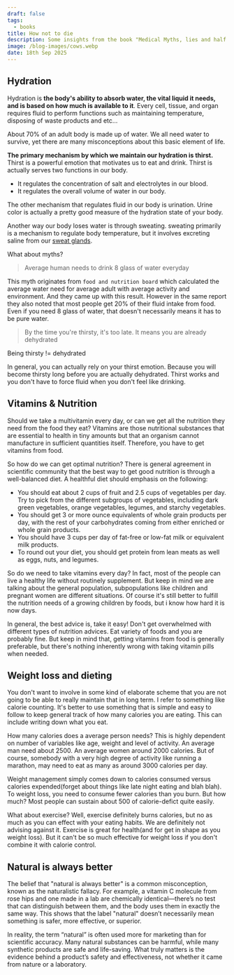 ```yaml
---
draft: false
tags:
  - books
title: How not to die
description: Some insights from the book "Medical Myths, lies and half truths"
image: /blog-images/cows.webp
date: 18th Sep 2025
---
```


## Hydration

Hydration is **the body's ability to absorb water, the vital liquid it needs, and is based on how much is available to it**. Every cell, tissue, and organ requires fluid to perform functions such as maintaining temperature, disposing of waste products and etc...

About 70% of an adult body is made up of water. We all need water to survive, yet there are many misconceptions about this basic element of life.

**The primary mechanism by which we maintain our hydration is thirst.** Thirst is a powerful emotion that motivates us to eat and drink. Thirst is actually serves two functions in our body.

- It regulates the concentration of salt and electrolytes in our blood.
- It regulates the overall volume of water in our body.

The other mechanism that regulates fluid in our body is urination. Urine color is actually a pretty good measure of the hydration state of your body.

Another way our body loses water is through sweating. sweating primarily is a mechanism to regulate body temperature, but it involves excreting saline from our [sweat glands](https://www.mayoclinic.org/diseases-conditions/hyperhidrosis/multimedia/sweat-glands/img-20007980).

What about myths?

> Average human needs to drink 8 glass of water everyday

This myth originates from `food and nutrition board` which calculated the average water need for average adult with average activity and environment. And they came up with this result. However in the same report they also noted that most people get 20% of their fluid intake from food. Even if you need 8 glass of water, that doesn't necessarily means it has to be pure water.

> By the time you're thirsty, it's too late. It means you are already dehydrated

Being thirsty != dehydrated

In general, you can actually rely on your thirst emotion. Because you will become thirsty long before you are actually dehydrated. Thirst works and you don't have to force fluid when you don't feel like drinking.

## Vitamins & Nutrition

Should we take a multivitamin every day, or can we get all the nutrition they need from the food they eat? Vitamins are those nutritional substances that are essential to health in tiny amounts but that an organism cannot manufacture in sufficient quantities itself. Therefore, you have to get vitamins from food.

So how do we can get optimal nutrition? There is general agreement in scientific community that the best way to get good nutrition is through a well-balanced diet.
A healthful diet should emphasis on the following:

- You should eat about 2 cups of fruit and 2.5 cups of vegetables
  per day. Try to pick from the different subgroups of vegetables,
  including dark green vegetables, orange vegetables, legumes, and
  starchy vegetables.
- You should get 3 or more ounce equivalents of whole grain products
  per day, with the rest of your carbohydrates coming from either
  enriched or whole grain products.
- You should have 3 cups per day of fat-free or low-fat milk or
  equivalent milk products.
- To round out your diet, you should get protein from lean meats as
  well as eggs, nuts, and legumes.

So do we need to take vitamins every day? In fact, most of the people can live a healthy life without routinely supplement. But keep in mind we are talking about the general population, subpopulations like children and pregnant women are different situations. Of course it's still better to fulfill the nutrition needs of a growing children by foods, but i know how hard it is now days.

In general, the best advice is, take it easy! Don't get overwhelmed with different types of nutrition advices. Eat variety of foods and you are probably fine. But keep in mind that, getting vitamins from food is generally preferable, but there's nothing inherently wrong with taking vitamin pills when needed.

## Weight loss and dieting

You don't want to involve in some kind of elaborate scheme that you are not going to be able to really maintain that in long term. I refer to something like calorie counting. It's better to use something that is simple and easy to follow to keep general track of how many calories you are eating. This can include writing down what you eat.

How many calories does a average person needs? This is highly dependent on number of variables like age, weight and level of activity. An average man need about 2500. An average women around 2000 calories. But of course, somebody with a very high degree of activity like running a marathon, may need to eat as many as around 3000 calories per day.

Weight management simply comes down to calories consumed versus calories expended(forget about things like late night eating and blah blah). To weight loss, you need to consume fewer calories than you burn. But how much? Most people can sustain about 500 of calorie-defict quite easily.

What about exercise? Well, exercise definitely burns calories, but no as much as you can effect with your eating habits. We are definitely not advising against it. Exercise is great for health(and for get in shape as you weight loss). But it can't be so much effective for weight loss if you don't combine it with calorie control.

## Natural is always better

The belief that "natural is always better" is a common misconception, known as the naturalistic fallacy. For example, a vitamin C molecule from rose hips and one made in a lab are chemically identical—there’s no test that can distinguish between them, and the body uses them in exactly the same way. This shows that the label "natural" doesn’t necessarily mean something is safer, more effective, or superior.

In reality, the term “natural” is often used more for marketing than for scientific accuracy. Many natural substances can be harmful, while many synthetic products are safe and life-saving. What truly matters is the evidence behind a product’s safety and effectiveness, not whether it came from nature or a laboratory.
